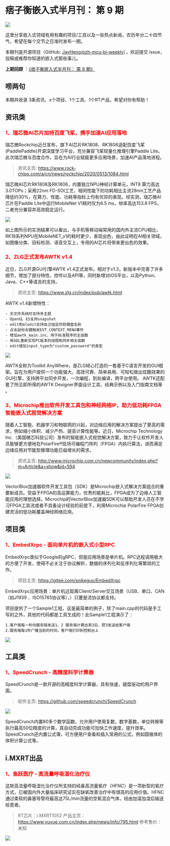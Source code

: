 # 痞子衡嵌入式半月刊： 第 9 期

![](http://henjay724.com/image/cnblogs/pzh_mcu_bi_weekly.PNG)

这里分享嵌入式领域有用有趣的项目/工具以及一些热点新闻，农历年分二十四节气，希望在每个交节之日准时发布一期。

本期刊是开源项目（GitHub: [JayHeng/pzh-mcu-bi-weekly](https://github.com/JayHeng/pzh-mcu-bi-weekly)），欢迎提交 issue，投稿或推荐你知道的嵌入式那些事儿。

**上期回顾** ：[《痞子衡嵌入式半月刊： 第 8 期》](https://www.cnblogs.com/henjay724/p/12922169.html)

## 唠两句


本期共收录 3条资讯、x个项目、1个工具、1个RT产品，希望对你有帮助！

## 资讯类

### <font color="red">1、瑞芯微AI芯片加持百度飞桨，携手加速AI应用落地</font>

瑞芯微Rockchip近日宣布，旗下AI芯片RK1808、RK1806适配百度飞桨(PaddlePaddle)开源深度学习平台，充分兼容飞桨轻量化推理引擎Paddle Lite。此次瑞芯微与百度合作，旨在为AI行业赋能更多应用场景，加速AI产品落地进程。

> 资讯主页: https://www.rock-chips.com/a/cn/news/rockchip/2020/0513/1084.html

瑞芯微AI芯片RK1808及RK1806，内置独立NPU神经计算单元，INT8 算力高达3.0TOPs；采用22nm FD-SOI工艺，相同性能下的功耗相比主流28nm工艺产品降低约30%，在算力、性能、功耗等指标上均有优异的表现。经实测，瑞芯微AI芯片在Paddle Lite中运行MobileNet V1耗时仅为6.5 ms，帧率高达153.8 FPS，二者充分兼容并高效稳定运行。

![](http://henjay724.com/image/biweekly/RK18xx_Paddle_Lite.png)

如上图所示的实测結果可以看出，与手机等移动端常用的国内外主流CPU相比，RK18系列NPU在MobileNET_v1的耗时更少，表现出色，由此证明在AI相关领域，如图像分类、目标检测、语音交互上，专用的AI芯片将带来更出色的效果。

### <font color="red">2、ZLG正式发布AWTK v1.4</font>

近日，ZLG开源GUI引擎AWTK v1.4正式发布。相对于v1.3，新版本中完善了许多细节，增加了部分特性、控件以及API等，同时新增对iOS平台，以及Python、Java、C++等语言的支持。 

> 资讯主页: https://www.zlg.cn/index/pub/awtk.html

AWTK v1.4新增特性：

```text
- 无文件系统时支持多主题
- OpenGL ES支持snapshot
- edit和mledit支持自己指定的软键盘名称
- 点击鼠标右键触发EVT_CONTEXT_MENU事件
- 增加awtk_main.inc，用于标准程序的主函数
- 用SDL重新实现PC版本的线程和同步相关函数 
- edit增加input_type为"custom_password"的类型
```

![](http://henjay724.com/image/biweekly/AWTK_v1.4.jpg)

AWTK全称为Toolkit AnyWhere，是ZLG倾心打造的一套基于C语言开发的GUI框架。旨在为用户提供一个功能强大、高效可靠、简单易用、可轻松做出炫酷效果的GUI引擎，支持跨平台同步开发，一次编程，到处编译，跨平台使用。 AWTK还配套了所见即所得的AWTK Designer界面设计工具、经典示例以及入门指南文档等 。

### <font color="red">3、Microchip推出软件开发工具包和神经网络IP，助力低功耗FPGA智能嵌入式视觉解决方案</font>

随着人工智能、机器学习和物联网的兴起，对边缘应用的解决方案提出了更高的需求，例如缩小体积、减少产热、提高计算性能等。近日，Microchip Technology Inc.（美国微芯科技公司）发布的智能嵌入式视觉解决方案，致力于让软件开发人员能够更方便地在PolarFire®现场可编程门阵列（FPGA）内执行算法，进而满足边缘应用对节能型推理功能日益增长的需求。

> 资讯主页: http://www.microchip.com.cn/newcommunity/index.php?m=Article&a=show&id=594

![](http://henjay724.com/image/biweekly/Microchip_PolarFire.PNG)

VectorBlox加速器软件开发工具包（SDK）是Microchip嵌入式解决方案组合的重要新成员。受益于FPGA的高运算能力，优秀的能耗比，FPGA成为了边缘人工智能应用的理想选择。Microchip的VectorBlox加速器SDK可以帮助开发人员在不学习FPGA工具流或者不具备设计经验的前提下，利用Microchip PolarFire FPGA创建灵活的低功耗覆盖神经网络应用。

## 项目类

### <font color="red">1、EmbedXrpc - 面向单片机的嵌入式小型RPC</font>

EmbedXrpc类似于Google的gRPC，但是应用场景是单片机。RPC远程调用极大的方便了开发，使得不必关注于协议解析，数据的序列化和反序列化等繁琐的工作。

> 项目主页: https://gitee.com/snikeguo/EmbedXrpc

EmbedXrpc应用场景：单片机近距离Client/Server交互场景（USB、串口、CAN（如J1939 、ISO15765协议等），）只要是流协议都支持。

项目提供了一个Sample1工程，这是最简单的例子，除了main.cpp的代码是手工写的之外，其他的代码都是工具生成的！此Sample1工程演示了：

```text
1.客户端每一秒向服务端发送1、2 服务端计算出来3后，把3发送给客户端
2.服务端每1秒广播当前的时间，客户端打印到控制台上
```

![](http://henjay724.com/image/biweekly/EmbedXrpc.PNG)

## 工具类

### <font color="red">1、SpeedCrunch - 高精度科学计算器</font>

SpeedCrunch是一款开源的高精度科学计算器，具有快速，键盘驱动的用户界面。

> 软件主页: https://github.com/speedcrunch/SpeedCrunch

![](http://henjay724.com/image/biweekly/SpeedCrunch.PNG)

SpeedCrunch内置80多个数学函数，允许用户使用复数，数字基数，单位转换等执行最高50位精度的计算，其自动完成功能可加快工作速度，提升效率。SpeedCrunch还内置公式簿，可方便用户查看和插入常用的公式，例如圆锥体的体积计算公式等。

## i.MXRT出品

### <font color="red">1、鱼跃医疗 - 高流量呼吸湿化治疗仪</font>

这款高流量呼吸湿化治疗仪所支持的经鼻高流量氧疗（HFNC）是一项新型的氧疗方式，已被国内外大量临床研究证实在缺氧改善治疗中有很高的应用价值。HFNC通过柔软的鼻塞导管将最高达75L/min流量的空氧混合气体，经由加温加湿后输送给患者。

> RT芯片：i.MXRT1052
> 产品主页： https://www.yuyue.com.cn/index.php/news/info/795.html
> 参考售价： 未知

![](http://henjay724.com/image/biweekly/yuwell_tool.PNG)


